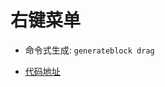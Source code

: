 # 右键菜单

- 命令式生成:  `generateblock drag`

- [代码地址](https://github.com/yitjhy/generate-block-static-site/tree/master/docs/contextmenu/demo)